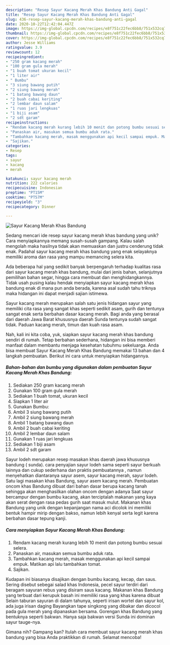 ```yaml
---
description: "Resep Sayur Kacang Merah Khas Bandung Anti Gagal"
title: "Resep Sayur Kacang Merah Khas Bandung Anti Gagal"
slug: 436-resep-sayur-kacang-merah-khas-bandung-anti-gagal
date: 2020-10-22T12:42:04.447Z
image: https://img-global.cpcdn.com/recipes/e8f751c22fec6bb8/751x532cq70/sayur-kacang-merah-khas-bandung-foto-resep-utama.jpg
thumbnail: https://img-global.cpcdn.com/recipes/e8f751c22fec6bb8/751x532cq70/sayur-kacang-merah-khas-bandung-foto-resep-utama.jpg
cover: https://img-global.cpcdn.com/recipes/e8f751c22fec6bb8/751x532cq70/sayur-kacang-merah-khas-bandung-foto-resep-utama.jpg
author: Jesse Williams
ratingvalue: 3.9
reviewcount: 12
recipeingredient:
- "250 gram kacang merah"
- "100 gram gula merah"
- "1 buah tomat ukuran kecil"
- "1 liter air"
- " Bumbu"
- "3 siung bawang putih"
- "2 siung bawang merah"
- "1 batang bawang daun"
- "2 buah cabai keriting"
- "2 lembar daun salam"
- "1 ruas jari lengkuas"
- "1 biji asam"
- "2 sdt garam"
recipeinstructions:
- "Rendam kacang merah kurang lebih 10 menit dan potong bumbu sesuai selera."
- "Panaskan air, masukan semua bumbu aduk rata."
- "Tambahkan kacang merah, masak menggunakan api kecil sampai empuk. Matikan api lalu tambahkan tomat."
- "Sajikan."
categories:
- Resep
tags:
- sayur
- kacang
- merah

katakunci: sayur kacang merah 
nutrition: 222 calories
recipecuisine: Indonesian
preptime: "PT15M"
cooktime: "PT57M"
recipeyield: "3"
recipecategory: Dinner

---
```



![Sayur Kacang Merah Khas Bandung](https://img-global.cpcdn.com/recipes/e8f751c22fec6bb8/751x532cq70/sayur-kacang-merah-khas-bandung-foto-resep-utama.jpg)

Sedang mencari ide resep sayur kacang merah khas bandung yang unik? Cara menyiapkannya memang susah-susah gampang. Kalau salah mengolah maka hasilnya tidak akan memuaskan dan justru cenderung tidak enak. Padahal sayur kacang merah khas bandung yang enak selayaknya memiliki aroma dan rasa yang mampu memancing selera kita.

Ada beberapa hal yang sedikit banyak berpengaruh terhadap kualitas rasa dari sayur kacang merah khas bandung, mulai dari jenis bahan, selanjutnya pemilihan bahan segar, hingga cara membuat dan menghidangkannya. Tidak usah pusing kalau hendak menyiapkan sayur kacang merah khas bandung enak di mana pun anda berada, karena asal sudah tahu triknya maka hidangan ini dapat menjadi sajian istimewa.

Sayur kacang merah merupakan salah satu jenis hidangan sayur yang memiliki cita rasa yang sangat khas seperti sedikit asam, gurih dan tentunya sangat enak serta berbahan dasar kacang merah. Bagi anda yang berasal dari daerah Jawa Barat khususnya daerah Sunda tentunya sudah sangat tidak. Paduan kacang merah, timun dan kuah rasa asam.


Nah, kali ini kita coba, yuk, siapkan sayur kacang merah khas bandung sendiri di rumah. Tetap berbahan sederhana, hidangan ini bisa memberi manfaat dalam membantu menjaga kesehatan tubuhmu sekeluarga. Anda bisa membuat Sayur Kacang Merah Khas Bandung memakai 13 bahan dan 4 langkah pembuatan. Berikut ini cara untuk menyiapkan hidangannya.

<!--inarticleads1-->

##### Bahan-bahan dan bumbu yang digunakan dalam pembuatan Sayur Kacang Merah Khas Bandung:

1. Sediakan 250 gram kacang merah
1. Gunakan 100 gram gula merah
1. Sediakan 1 buah tomat, ukuran kecil
1. Siapkan 1 liter air
1. Gunakan  Bumbu:
1. Ambil 3 siung bawang putih
1. Ambil 2 siung bawang merah
1. Ambil 1 batang bawang daun
1. Ambil 2 buah cabai keriting
1. Ambil 2 lembar daun salam
1. Gunakan 1 ruas jari lengkuas
1. Sediakan 1 biji asam
1. Ambil 2 sdt garam


Sayur lodeh merupakan resep masakan khas daerah jawa khususnya bandung ( sunda). cara penyajian sayur lodeh sama seperti sayur berkuah lainnya dan cukup sederhana dan praktis pembuatannya , namun menyehatkan diantaranya sayur asem, sayur kacang merah, sayur lodeh. Satu lagi masakan khas Bandung, sayur asem kacang merah. Pembuatan oncom khas Bandung dibuat dari bahan dasar berupa kacang tanah sehingga akan menghasilkan olahan oncom dengan adanya Saat sayur bercampur dengan bumbu kacang, akan terciptalah makanan yang kaya akan serat dengan rasa pedas gurih saat masuk mulut. Makanan khas Bandung yang unik dengan kepanjangan nama aci dicolok ini memiliki bentuk hampir mirip dengan bakso, namun lebih kenyal serta legit karena berbahan dasar tepung kanji. 

<!--inarticleads2-->

##### Cara menyiapkan Sayur Kacang Merah Khas Bandung:

1. Rendam kacang merah kurang lebih 10 menit dan potong bumbu sesuai selera.
1. Panaskan air, masukan semua bumbu aduk rata.
1. Tambahkan kacang merah, masak menggunakan api kecil sampai empuk. Matikan api lalu tambahkan tomat.
1. Sajikan.


Kudapan ini biasanya disajikan dengan bumbu kacang, kecap, dan saus. Sering disebut sebegai salad khas Indonesia, pecel sayur terdiri dari beragam sayuran rebus yang disiram saus kacang. Makanan khas Bandung yang terbuat dari kerupuk basah ini memiliki rasa yang khas karena dibuat Selain taburan sayuran di dalam tahunya, seperti irisan wortel dan sayur kol, ada juga irisan daging Bayangkan tape singkong yang dibakar dan dicocol pada gula merah yang dipanaskan bersama. Gorengan khas Bandung yang bentuknya seperti bakwan. Hanya saja bakwan versi Sunda ini dominan sayur tauge-nya. 

Gimana nih? Gampang kan? Itulah cara membuat sayur kacang merah khas bandung yang bisa Anda praktikkan di rumah. Selamat mencoba!

